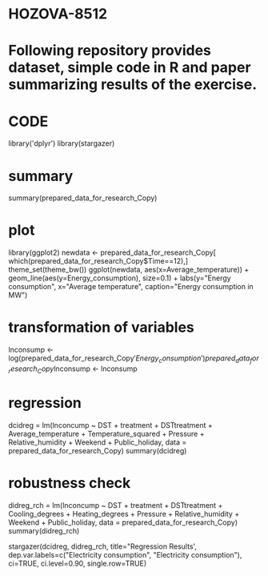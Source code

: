 # HOZOVA-8512

# Following repository provides dataset, simple code in R and paper summarizing results of the exercise.

# CODE
library('dplyr')
library(stargazer)

# summary
summary(prepared_data_for_research_Copy)

# plot
library(ggplot2)
newdata <- prepared_data_for_research_Copy[ which(prepared_data_for_research_Copy$Time==12),]
theme_set(theme_bw())
ggplot(newdata, aes(x=Average_temperature)) + 
  geom_line(aes(y=Energy_consumption), size=0.1) +
    labs(y="Energy consumption",
         x="Average temperature",
         caption="Energy consumption in MW")

# transformation of variables
lnconsump <- log(prepared_data_for_research_Copy$'Energy_consumption')
prepared_data_for_research_Copy$lnconsump <- lnconsump

# regression
dcidreg = lm(lnconcump ~ DST + treatment + DSTtreatment + Average_temperature +      Temperature_squared + Pressure + Relative_humidity + Weekend + Public_holiday, data = prepared_data_for_research_Copy)
summary(dcidreg)

# robustness check
didreg_rch = lm(lnconcump ~ DST + treatment + DSTtreatment + Cooling_degrees + Heating_degrees + Pressure + Relative_humidity + Weekend + Public_holiday, data = prepared_data_for_research_Copy)
summary(didreg_rch)

stargazer(dcidreg, didreg_rch, title="Regression Results', dep.var.labels=c("Electricity consumption", "Electricity consumption"), ci=TRUE, ci.level=0.90, single.row=TRUE)
